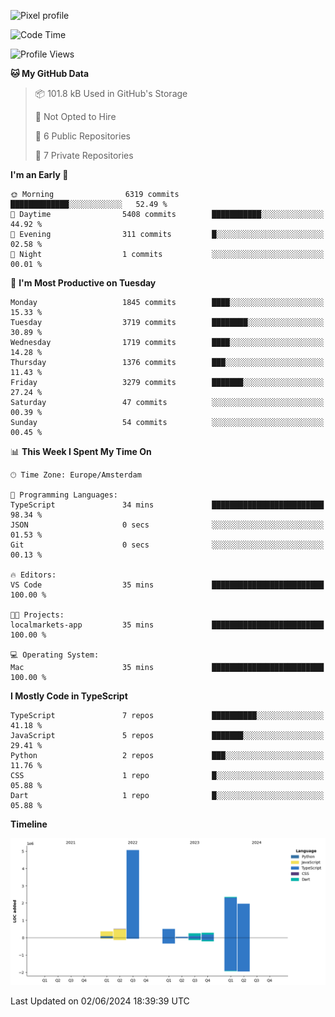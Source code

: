 ![Pixel profile](https://pixel-profile.vercel.app/api/github-stats?username=Atchferox&screen_effect=true&theme=rainbow
)


<!--START_SECTION:waka-->
![Code Time](http://img.shields.io/badge/Code%20Time-387%20hrs%2033%20mins-blue)

![Profile Views](http://img.shields.io/badge/Profile%20Views-0-blue)

**🐱 My GitHub Data** 

> 📦 101.8 kB Used in GitHub's Storage 
 > 
> 🚫 Not Opted to Hire
 > 
> 📜 6 Public Repositories 
 > 
> 🔑 7 Private Repositories 
 > 
**I'm an Early 🐤** 

```text
🌞 Morning                6319 commits        █████████████░░░░░░░░░░░░   52.49 % 
🌆 Daytime                5408 commits        ███████████░░░░░░░░░░░░░░   44.92 % 
🌃 Evening                311 commits         █░░░░░░░░░░░░░░░░░░░░░░░░   02.58 % 
🌙 Night                  1 commits           ░░░░░░░░░░░░░░░░░░░░░░░░░   00.01 % 
```
📅 **I'm Most Productive on Tuesday** 

```text
Monday                   1845 commits        ████░░░░░░░░░░░░░░░░░░░░░   15.33 % 
Tuesday                  3719 commits        ████████░░░░░░░░░░░░░░░░░   30.89 % 
Wednesday                1719 commits        ████░░░░░░░░░░░░░░░░░░░░░   14.28 % 
Thursday                 1376 commits        ███░░░░░░░░░░░░░░░░░░░░░░   11.43 % 
Friday                   3279 commits        ███████░░░░░░░░░░░░░░░░░░   27.24 % 
Saturday                 47 commits          ░░░░░░░░░░░░░░░░░░░░░░░░░   00.39 % 
Sunday                   54 commits          ░░░░░░░░░░░░░░░░░░░░░░░░░   00.45 % 
```


📊 **This Week I Spent My Time On** 

```text
🕑︎ Time Zone: Europe/Amsterdam

💬 Programming Languages: 
TypeScript               34 mins             █████████████████████████   98.34 % 
JSON                     0 secs              ░░░░░░░░░░░░░░░░░░░░░░░░░   01.53 % 
Git                      0 secs              ░░░░░░░░░░░░░░░░░░░░░░░░░   00.13 % 

🔥 Editors: 
VS Code                  35 mins             █████████████████████████   100.00 % 

🐱‍💻 Projects: 
localmarkets-app         35 mins             █████████████████████████   100.00 % 

💻 Operating System: 
Mac                      35 mins             █████████████████████████   100.00 % 
```

**I Mostly Code in TypeScript** 

```text
TypeScript               7 repos             ██████████░░░░░░░░░░░░░░░   41.18 % 
JavaScript               5 repos             ███████░░░░░░░░░░░░░░░░░░   29.41 % 
Python                   2 repos             ███░░░░░░░░░░░░░░░░░░░░░░   11.76 % 
CSS                      1 repo              █░░░░░░░░░░░░░░░░░░░░░░░░   05.88 % 
Dart                     1 repo              █░░░░░░░░░░░░░░░░░░░░░░░░   05.88 % 
```



**Timeline**

![Lines of Code chart](https://raw.githubusercontent.com/Atchferox/Atchferox/main/assets/bar_graph.png)


 Last Updated on 02/06/2024 18:39:39 UTC
<!--END_SECTION:waka-->
